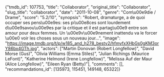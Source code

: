 {"tmdb_id": 107753, "title": "Collaborator", "original_title": "Collaborator", "slug_title": "collaborator", "date": "2011-10-08", "genre": "Com\u00e9die / Drame", "score": "5.2/10", "synopsis": "Robert, dramaturge, a de quoi occuper ses pens\u00e9es: ses pi\u00e8ces sont lourdement d\u00e9savou\u00e9es par la critique et il est partag\u00e9 entre son amour pour deux femmes. Un \u00e9v\u00e9nement inattendu va le forcer \u00e0 voir les choses sous un nouveau jour...", "image": "https://image.tmdb.org/t/p/w185_and_h278_bestv2/hfmyfxXHbGs0gKM3orY86bx4GTh.jpg", "actors": ["Martin Donovan (Robert Longfellow)", "David Morse (Gus)", "Olivia Williams (Emma Stiles)", "Julian Richings (Maurice LeFont)", "Katherine Helmond (Irene Longfellow)", "Melissa Auf der Maur (Alice Longfellow)", "Eileen Ryan (Betty)"], "comments": [], "recommandations_id": [135973, 115451, 149148, 65322]}